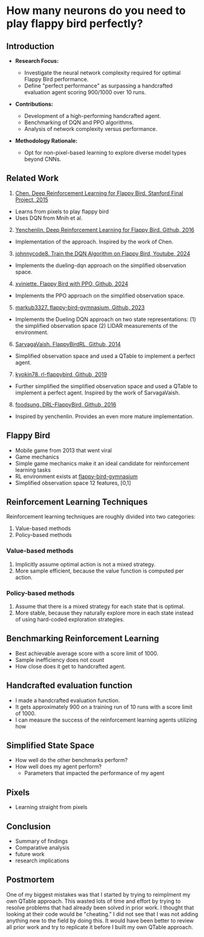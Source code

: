 # How many neurons do you need to play flappy bird perfectly?

## Introduction

- **Research Focus:**
  - Investigate the neural network complexity required for optimal Flappy Bird performance.
  - Define "perfect performance" as surpassing a handcrafted evaluation agent scoring 900/1000 over 10 runs.

- **Contributions:**
  - Development of a high-performing handcrafted agent.
  - Benchmarking of DQN and PPO algorithms.
  - Analysis of network complexity versus performance.

- **Methodology Rationale:**
  - Opt for non-pixel-based learning to explore diverse model types beyond CNNs.

## Related Work

1. [Chen. Deep Reinforcement Learning for Flappy Bird. Stanford Final Project, 2015](https://cs229.stanford.edu/proj2015/362_report.pdf)
 - Learns from pixels to play flappy bird
 - Uses DQN from Mnih et al.
2. [Yenchenlin. Deep Reinforcement Learning for Flappy Bird. Github, 2016](https://github.com/yenchenlin/DeepLearningFlappyBird)
 - Implementation of the approach. Inspired by the work of Chen.
3. [johnnycode8. Train the DQN Algorithm on Flappy Bird, Youtube, 2024](https://github.com/johnnycode8/dqn_pytorch)
 - Implements the dueling-dqn approach on the simplified observation space.
4. [xviniette. Flappy Bird with PPO, Github, 2024](https://github.com/xviniette/FlappyLearning)
 - Implements the PPO approach on the simplified observation space.
5. [markub3327. flappy-bird-gymnasium, Github, 2023](https://github.com/markub3327/flappy-bird-gymnasium)
 - Implements the Dueling DQN approach on two state representations: (1) the simplified observation space (2) LIDAR measurements of the environment.
6. [SarvagaVaish. FlappyBirdRL, Github, 2014](https://github.com/SarvagyaVaish/FlappyBirdRL)
 - Simplified observation space and used a QTable to implement a perfect agent.
7. [kyokin78. rl-flappybird, Github, 2019](https://github.com/kyokin78/rl-flappybird)
 - Further simplified the simplified observation space and used a QTable to implement a perfect agent. Inspired by the work of SarvagaVaish.
8. [foodsung. DRL-FlappyBird, Github, 2016](https://github.com/foodsung/DRL-FlappyBird)
 - Inspired by yenchenlin. Provides an even more mature implementation.

## Flappy Bird
- Mobile game from 2013 that went viral
- Game mechanics
- Simple game mechanics make it an ideal candidate for reinforcement learning tasks
- RL environment exists at [flappy-bird-gymnasium](https://github.com/markub3327/flappy-bird-gymnasium)
- Simplified observation space 12 features, [0,1]

## Reinforcement Learning Techniques
Reinforcement learning techniques are roughly divided into two categories:
1. Value-based methods
2. Policy-based methods

### Value-based methods
1. Implicitly assume optimal action is not a mixed strategy.
2. More sample efficient, because the value function is computed per action.

### Policy-based methods
1. Assume that there is a mixed strategy for each state that is optimal.
2. More stable, because they naturally explore more in each state instead of using hard-coded exploration strategies.


## Benchmarking Reinforcement Learning
- Best achievable average score with a score limit of 1000.
- Sample inefficiency does not count
- How close does it get to handcrafted agent.

## Handcrafted evaluation function
- I made a handcrafted evaluation function.
- It gets approximately 900 on a training run of 10 runs with a score limit of 1000.
- I can measure the success of the reinforcement learning agents utilizing how

## Simplified State Space
- How well do the other benchmarks perform?
- How well does my agent perform?
  * Parameters that impacted the performance of my agent

## Pixels
- Learning straight from pixels

## Conclusion
- Summary of findings
- Comparative analysis
- future work
- research implications

## Postmortem
One of my biggest mistakes was that I started by trying to reimplment my own QTable approach. This wasted lots of time and effort by trying to resolve problems that had already been solved in prior work. I thought that looking at their code would be "cheating." I did not see that I was not adding anything new to the field by doing this. It would have been better to review all prior work and try to replicate it before I built my own QTable approach.
